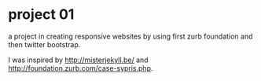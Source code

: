 project 01
=============

a project in creating responsive websites by using first zurb foundation and then twitter bootstrap.

I was inspired by http://misterjekyll.be/ and http://foundation.zurb.com/case-sypris.php.